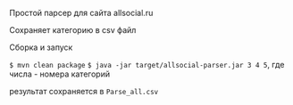 Простой парсер для сайта allsocial.ru

Сохраняет категорию в csv файл

Сборка и запуск

`$ mvn clean package`
`$ java -jar target/allsocial-parser.jar 3 4 5`, где числа - номера категорий

результат сохраняется в `Parse_all.csv`
